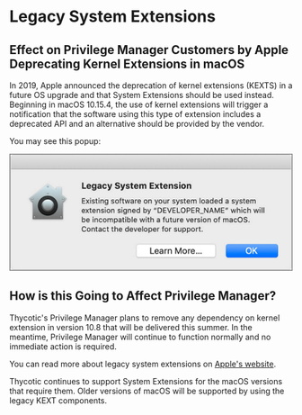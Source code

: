 [title]: # (Legacy System Extensions)
[tags]: # (macOS,kexts)
[priority]: # (1720)
# Legacy System Extensions

## Effect on Privilege Manager Customers by Apple Deprecating Kernel Extensions in macOS

In 2019, Apple announced the deprecation of kernel extensions (KEXTS) in a future OS upgrade and that System Extensions should be used instead. Beginning in macOS 10.15.4, the use of kernel extensions will trigger a notification that the software using this type of extension includes a deprecated API and an alternative should be provided by the vendor.

You may see this popup:

![popup](images/kexts.png "System notification about extension deprecation")

## How is this Going to Affect Privilege Manager?

Thycotic's Privilege Manager plans to remove any dependency on kernel extension in version 10.8 that will be delivered this summer. In the meantime, Privilege Manager will continue to function normally and no immediate action is required.

You can read more about legacy system extensions on [Apple's website](https://support.apple.com/en-us/HT210999).

Thycotic continues to support System Extensions for the macOS versions that require them. Older versions of macOS will be supported by using the legacy KEXT components.
